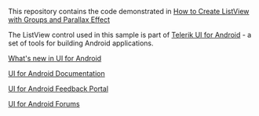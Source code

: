 This repository contains the code demonstrated in [How to Create ListView with Groups and Parallax Effect](http://www.telerik.com/blogs/how-to-create-listview-with-groups-and-parallax-effect)

The ListView control used in this sample is part of [Telerik UI for Android](http://www.telerik.com/android-ui) -  a set of tools for building Android applications. 

[What's new in UI for Android](http://www.telerik.com/support/whats-new/android-ui/release-history)

[UI for Android Documentation](http://docs.telerik.com/devtools/android)

[UI for Android Feedback Portal](http://feedback.telerik.com/Project/158)

[UI for Android Forums](http://www.telerik.com/forums/android)
